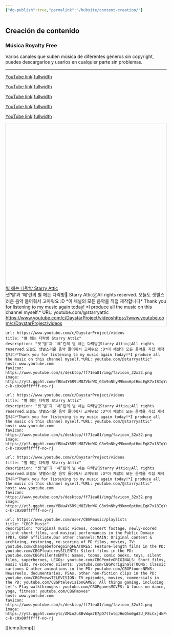```yaml
---
{"dg-publish":true,"permalink":"/hubsite/content-creation/"}
---
```


## Creación de contenido

### Música Royalty Free 

Varios canales que suben música de diferentes géneros sin copyright, puedes descargarlos y usarlos en cualquier parte sin problemas.

---
[YouTube link|fullwidth](https://www.youtube.com/channel/UCM4rFS9nLw2AiBNiDWBNChg)


[YouTube link|fullwidth](https://www.youtube.com/c/DOVASYNDROMEYouTubeOfficial/videos)


[YouTube link|fullwidth](https://www.youtube.com/c/audiolibrary-channel)


[YouTube link|fullwidth](https://www.youtube.com/channel/UCcUuUhBChMXm-irdwoFT-vg)


[YouTube link|fullwidth]()

<div
  style="
    border: 1px solid rgb(222, 222, 222);
    box-shadow: rgba(0, 0, 0, 0.06) 0px 1px 3px;
  "
>
  <div class="w __if _lc _sm _od _alsd _alcd _lh14 _xm _xi _ts _dm">
    <div class="wf">
      <div class="wc">
        <div class="e" style="padding-bottom: 100%">
          <div class="em">
            <a
              href="https://www.youtube.com/c/DaystarProject/videos"
              target="_blank"
              rel="noopener"
              data-do-not-bind-click
              class="c"
              style="
                background-image: url('https://yt3.ggpht.com/fBNu4Y6R9LM8ZVbnWX_G3n9nNhyM9kmn6ptHmLEgK7x18IqYoU_IQ1VWXqV6bvfcVh2tcNPx6Q=s900-c-k-c0x00ffffff-no-rj');
              "
            ></a>
          </div>
        </div>
      </div>
      <div class="wt">
        <div class="t _f0 _ffsa _fsn _fwn">
          <div class="th _f1p _fsn _fwb">
            <a href="https://www.youtube.com/c/DaystarProject/videos" target="_blank" rel="noopener" class="thl"
              >별 헤는 다락방 Starry Attic</a
            >
          </div>
          <div class="td">샛‘별’과 ‘혜’린의 별 헤는 다락방🏡
Starry AtticⓒAll rights reserved. 오늘도 샛별스러운 음악 들어줘서 고마워요 :D
*이 채널의 모든 음악을 직접 제작합니다*
Thank you for listening to my music again today!
*I produce all the music on this channel myself.* URL: youtube.com&#x2F;@starryattic</div>
          <div class="tf _f1m">
            <div class="tc">
              <a href="https://www.youtube.com/c/DaystarProject/videos" target="_blank" rel="noopener" class="tw _f1m"
                ><span class="twt">https://www.youtube.com/c/DaystarProject/videos</span
                ><span class="twd">https://www.youtube.com/c/DaystarProject/videos</span></a
              >
            </div>
          </div>
        </div>
      </div>
    </div>
  </div>
</div>

```cardlink
url: https://www.youtube.com/c/DaystarProject/videos
title: "별 헤는 다락방 Starry Attic"
description: "샛‘별’과 ‘혜’린의 별 헤는 다락방🏡Starry AtticⓒAll rights reserved.오늘도 샛별스러운 음악 들어줘서 고마워요 :D*이 채널의 모든 음악을 직접 제작합니다*Thank you for listening to my music again today!*I produce all the music on this channel myself.*URL: youtube.com/@starryattic"
host: www.youtube.com
favicon: https://www.youtube.com/s/desktop/ff71ea81/img/favicon_32x32.png
image: https://yt3.ggpht.com/fBNu4Y6R9LM8ZVbnWX_G3n9nNhyM9kmn6ptHmLEgK7x18IqYoU_IQ1VWXqV6bvfcVh2tcNPx6Q=s900-c-k-c0x00ffffff-no-rj
```

```cardlink
url: https://www.youtube.com/c/DaystarProject/videos
title: "별 헤는 다락방 Starry Attic"
description: "샛‘별’과 ‘혜’린의 별 헤는 다락방🏡Starry AtticⓒAll rights reserved.오늘도 샛별스러운 음악 들어줘서 고마워요 :D*이 채널의 모든 음악을 직접 제작합니다*Thank you for listening to my music again today!*I produce all the music on this channel myself.*URL: youtube.com/@starryattic"
host: www.youtube.com
favicon: https://www.youtube.com/s/desktop/ff71ea81/img/favicon_32x32.png
image: https://yt3.ggpht.com/fBNu4Y6R9LM8ZVbnWX_G3n9nNhyM9kmn6ptHmLEgK7x18IqYoU_IQ1VWXqV6bvfcVh2tcNPx6Q=s900-c-k-c0x00ffffff-no-rj
```


```cardlink
url: https://www.youtube.com/c/DaystarProject/videos
title: "별 헤는 다락방 Starry Attic"
description: "샛‘별’과 ‘혜’린의 별 헤는 다락방🏡Starry AtticⓒAll rights reserved.오늘도 샛별스러운 음악 들어줘서 고마워요 :D*이 채널의 모든 음악을 직접 제작합니다*Thank you for listening to my music again today!*I produce all the music on this channel myself.*URL: youtube.com/@starryattic"
host: www.youtube.com
favicon: https://www.youtube.com/s/desktop/ff71ea81/img/favicon_32x32.png
image: https://yt3.ggpht.com/fBNu4Y6R9LM8ZVbnWX_G3n9nNhyM9kmn6ptHmLEgK7x18IqYoU_IQ1VWXqV6bvfcVh2tcNPx6Q=s900-c-k-c0x00ffffff-no-rj
```

```cardlink
url: https://www.youtube.com/user/CBGPmusic/playlists
title: "CBGP Music"
description: "Original music videos, concert footage, newly-scored silent short films, and musical performances in the Public Domain (PD). CBGP affiliate.Our other channels:MAIN: Original content & archiving, restoring, re-scoring of PD films, movies, TV: youtube.com/changebeforegoingFEATURES: Feature-length films in the PD: youtube.com/CBGPfeaturesSILENTS: Silent films in the PD: youtube.com/CBGPsilentsEMTV: Games, toons, comic books, toys, silent films, superheroes, LEGOs: youtube.com/CBGPemtvORIGINALS: Short films, music vids, re-scored silents: youtube.com/CBGPoriginalsTOONS: Classic cartoons & other animations in the PD: youtube.com/CBGPtoonsNEWS: Newsreels, documentaries, PSAs, other non-fiction clips in the PD: youtube.com/CBGPnewsTELEVISION: TV episodes, movies, commercials in the PD: youtube.com/CBGPtelevisionGAMES: All things gaming, including Let's Play walkthroughs: youtube.com/CBGPgamesMOVES: A focus on dance, yoga, fitness: youtube.com/CBGPmoves"
host: www.youtube.com
favicon: https://www.youtube.com/s/desktop/ff71ea81/img/favicon_32x32.png
image: https://yt3.ggpht.com/ytc/AMLnZu8BvWqm7E7pD7tfotqJHoQhm0gd2U_F8iCxj4kP=s900-c-k-c0x00ffffff-no-rj
```


[[temp\|temp]]

